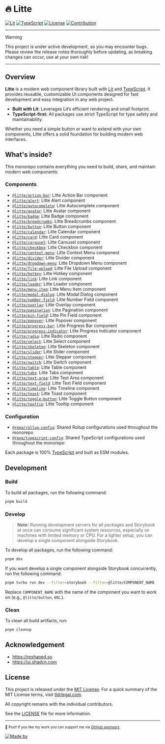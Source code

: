 # 🔥 Litte

[![Lit](https://img.shields.io/badge/Lit-v3-blue.svg?logo=lit)](https://lit.dev)
[![TypeScript](https://img.shields.io/badge/TypeScript-v5.9-blue.svg?logo=TypeScript&logoColor=blue)](https://www.typescriptlang.org)
[![License](https://img.shields.io/github/license/riipandi/litte?color=green)](https://github.com/riipandi/litte/graphs/contributors)
[![Contribution](https://img.shields.io/badge/Contributions-welcome-gray.svg?labelColor=gray)](https://github.com/riipandi/litte/graphs/contributors)
<!-- [![Release](https://img.shields.io/github/v/release/riipandi/litte?logo=npm&logoColor=white)](https://github.com/riipandi/litte/releases) -->
<!-- [![CI Test](https://github.com/riipandi/litte/actions/workflows/ci-test.yml/badge.svg)](https://github.com/riipandi/litte/actions/workflows/ci-test.yml) -->
<!-- [![CI Build](https://github.com/riipandi/litte/actions/workflows/ci-build.yml/badge.svg)](https://github.com/riipandi/litte/actions/workflows/ci-build.yml) -->
<!-- [![CI Release](https://github.com/riipandi/litte/actions/workflows/release.yml/badge.svg)](https://github.com/riipandi/litte/actions/workflows/release.yml) -->

---

> [!WARNING]
> This project is under active development, so you may encounter bugs.
> Please review the release notes thoroughly before updating, as breaking
> changes can occur, use at your own risk!

---

## Overview

**Litte** is a modern web component library built with [Lit][lit] and [TypeScript][typescript].
It provides reusable, customizable UI components designed for fast development and easy integration in
any web project.

- **Built with Lit:** Leverages Lit’s efficient rendering and small footprint.
- **TypeScript-first:** All packages use strict TypeScript for type safety and maintainability.

Whether you need a simple button or want to extend with your own components, Litte offers a solid
foundation for building modern web interfaces.

## What's inside?

This monorepo contains everything you need to build, share, and maintain modern web components:

### Components

- [`@litte/action-bar`](https://npm.im/@litte/action-bar): Litte Action Bar component
- [`@litte/alert`](https://npm.im/@litte/alert): Litte Alert component
- [`@litte/autocomplete`](https://npm.im/@litte/autocomplete): Litte Autocomplete component
- [`@litte/avatar`](https://npm.im/@litte/avatar): Litte Avatar component
- [`@litte/badge`](https://npm.im/@litte/badge): Litte Badge component
- [`@litte/breadcrumbs`](https://npm.im/@litte/breadcrumbs): Litte Breadcrumbs component
- [`@litte/button`](https://npm.im/@litte/button): Litte Button component
- [`@litte/calendar`](https://npm.im/@litte/calendar): Litte Calendar component
- [`@litte/card`](https://npm.im/@litte/card): Litte Card component
- [`@litte/carousel`](https://npm.im/@litte/carousel): Litte Carousel component
- [`@litte/checkbox`](https://npm.im/@litte/checkbox): Litte Checkbox component
- [`@litte/context-menu`](https://npm.im/@litte/context-menu): Litte Context Menu component
- [`@litte/divider`](https://npm.im/@litte/divider): Litte Divider component
- [`@litte/dropdown-menu`](https://npm.im/@litte/dropdown-menu): Litte Dropdown Menu component
- [`@litte/file-upload`](https://npm.im/@litte/file-upload): Litte File Upload component
- [`@litte/hotkey`](https://npm.im/@litte/hotkey): Litte Hotkey component
- [`@litte/link`](https://npm.im/@litte/link): Litte Link component
- [`@litte/loader`](https://npm.im/@litte/loader): Litte Loader component
- [`@litte/menu-item`](https://npm.im/@litte/menu-item): Litte Menu Item component
- [`@litte/modal-dialog`](https://npm.im/@litte/modal-dialog): Litte Modal Dialog component
- [`@litte/number-field`](https://npm.im/@litte/number-field): Litte Number Field component
- [`@litte/overlay`](https://npm.im/@litte/overlay): Litte Overlay component
- [`@litte/pagination`](https://npm.im/@litte/pagination): Litte Pagination component
- [`@litte/pin-field`](https://npm.im/@litte/pin-field): Litte Pin Field component
- [`@litte/popover`](https://npm.im/@litte/popover): Litte Popover component
- [`@litte/progress-bar`](https://npm.im/@litte/progress-bar): Litte Progress Bar component
- [`@litte/progress-indicator`](https://npm.im/@litte/progress-indicator): Litte Progress Indicator component
- [`@litte/radio`](https://npm.im/@litte/radio): Litte Radio component
- [`@litte/select`](https://npm.im/@litte/select): Litte Select component
- [`@litte/skeleton`](https://npm.im/@litte/skeleton): Litte Skeleton component
- [`@litte/slider`](https://npm.im/@litte/slider): Litte Slider component
- [`@litte/stepper`](https://npm.im/@litte/stepper): Litte Stepper component
- [`@litte/switch`](https://npm.im/@litte/switch): Litte Switch component
- [`@litte/table`](https://npm.im/@litte/table): Litte Table component
- [`@litte/tabs`](https://npm.im/@litte/tabs): Litte Tabs component
- [`@litte/text-area`](https://npm.im/@litte/text-area): Litte Text Area component
- [`@litte/text-field`](https://npm.im/@litte/text-field): Litte Text Field component
- [`@litte/timeline`](https://npm.im/@litte/timeline): Litte Timeline component
- [`@litte/toast`](https://npm.im/@litte/toast): Litte Toast component
- [`@litte/toggle-button`](https://npm.im/@litte/toggle-button): Litte Toggle Button component
- [`@litte/tooltip`](https://npm.im/@litte/tooltip): Litte Tooltip component

### Configuration

- [`@repo/rollup-config`](./internal/rollup-config): Shared Rollup configurations used throughout the monorepo
- [`@repo/typescript-config`](./internal/typescript-config): Shared TypeScript configurations used throughout the monorepo

Each package is 100% [TypeScript][typescript] and built as ESM modules.

## Development

### Build

To build all packages, run the following command:

```bash
pnpm build
```

### Develop

> **Note:** Running development servers for all packages and Storybook at once can consume significant
system resources, especially on machines with limited memory or CPU. For a lighter setup, you can develop
a single component alongside Storybook.

To develop all packages, run the following command:

```bash
pnpm dev
```

If you want develop a single component alongside Storybook concurrently, run the following command:

```bash
pnpm turbo run dev --filter=storybook --filter=@litte/COMPONENT_NAME
```

Replace `COMPONENT_NAME` with the name of the component you want to work on (e.g., `@litte/button`, etc.).

### Clean

To clean all build artifacts, run:

```bash
pnpm cleanup
```

## Acknowledgement

- https://reshaped.so
- https://ui.shadcn.com

## License

This project is released under the [MIT License][license-mit]. For a quick summary of the MIT License terms,
visit [tldrlegal.com][tldr-mit].

All copyright remains with the individual contributors.

See the [LICENSE][license-mit] file for more information.

---

<sub>🤫 Psst! If you like my work you can support me via [GitHub sponsors](https://github.com/sponsors/riipandi).</sub>

[![Made by](https://badgen.net/badge/icon/Made%20by%20Aris%20Ripandi?icon=cocoapods&label&color=black&labelColor=black)][riipandi-x]

<!-- link reference definition -->
[license-mit]: https://github.com/riipandi/litte/blob/main/LICENSE
[lit]: https://lit.dev
[typescript]: https://www.typescriptlang.org
[tldr-mit]: https://www.tldrlegal.com/license/mit-license
[riipandi-x]: https://x.com/intent/follow?screen_name=riipandi
